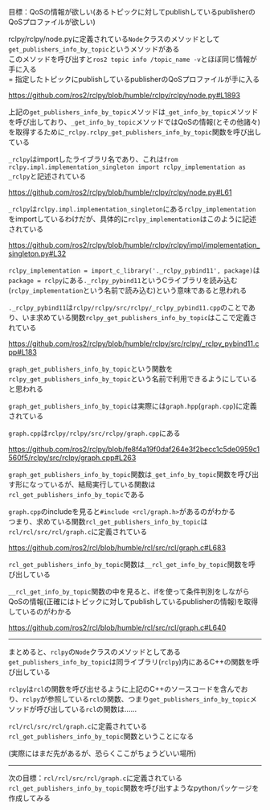 目標：QoSの情報が欲しい(あるトピックに対してpublishしているpublisherのQoSプロファイルが欲しい)

rclpy/rclpy/node.pyに定義されている`Node`クラスのメソッドとして`get_publishers_info_by_topic`というメソッドがある  
このメソッドを呼び出すと`ros2 topic info /topic_name -v`とほぼ同じ情報が手に入る  
= 指定したトピックにpublishしているpublisherのQoSプロファイルが手に入る

https://github.com/ros2/rclpy/blob/humble/rclpy/rclpy/node.py#L1893

上記の`get_publishers_info_by_topic`メソッドは`_get_info_by_topic`メソッドを呼び出しており、`_get_info_by_topic`メソッドではQoSの情報(とその他諸々)を取得するために`_rclpy.rclpy_get_publishers_info_by_topic`関数を呼び出している

`_rclpy`はimportしたライブラリ名であり、これは`from rclpy.impl.implementation_singleton import rclpy_implementation as _rclpy`と記述されている

https://github.com/ros2/rclpy/blob/humble/rclpy/rclpy/node.py#L61

`_rclpy`は`rclpy.impl.implementation_singleton`にある`rclpy_implementation`をimportしているわけだが、具体的に`rclpy_implementation`はこのように記述されている

https://github.com/ros2/rclpy/blob/humble/rclpy/rclpy/impl/implementation_singleton.py#L32

`rclpy_implementation = import_c_library('._rclpy_pybind11', package)`は`package = rclpy`にある`._rclpy_pybind11`というCライブラリを読み込む(`rclpy_implementation`という名前で読み込む)という意味であると思われる

`._rclpy_pybind11`は`rclpy/rclpy/src/rclpy/_rclpy_pybind11.cpp`のことであり、いま求めている関数`rclpy_get_publishers_info_by_topic`はここで定義されている

https://github.com/ros2/rclpy/blob/humble/rclpy/src/rclpy/_rclpy_pybind11.cpp#L183

`graph_get_publishers_info_by_topic`という関数を`rclpy_get_publishers_info_by_topic`という名前で利用できるようにしていると思われる

`graph_get_publishers_info_by_topic`は実際には`graph.hpp`(`graph.cpp`)に定義されている

`graph.cpp`は`rclpy/rclpy/src/rclpy/graph.cpp`にある

https://github.com/ros2/rclpy/blob/fe8f4a19f0daf264e3f2becc1c5de0959c1560f5/rclpy/src/rclpy/graph.cpp#L263

`graph_get_publishers_info_by_topic`関数は`_get_info_by_topic`関数を呼び出す形になっているが、結局実行している関数は`rcl_get_publishers_info_by_topic`である

`graph.cpp`のincludeを見ると`#include <rcl/graph.h>`があるのがわかる  
つまり、求めている関数`rcl_get_publishers_info_by_topic`は`rcl/rcl/src/rcl/graph.c`に定義されている

https://github.com/ros2/rcl/blob/humble/rcl/src/rcl/graph.c#L683

`rcl_get_publishers_info_by_topic`関数は`__rcl_get_info_by_topic`関数を呼び出している

`__rcl_get_info_by_topic`関数の中を見ると、ifを使って条件判別をしながらQoSの情報(正確にはトピックに対してpublishしているpublisherの情報)を取得しているのがわかる

https://github.com/ros2/rcl/blob/humble/rcl/src/rcl/graph.c#L640

---

まとめると、`rclpy`の`Node`クラスのメソッドとしてある`get_publishers_info_by_topic`は同ライブラリ(`rclpy`)内にあるC++の関数を呼び出している

`rclpy`は`rcl`の関数を呼び出せるように上記のC++のソースコードを含んでおり、`rclpy`が参照している`rcl`の関数、つまり`get_publishers_info_by_topic`メソッドが呼び出している`rcl`の関数は......

`rcl/rcl/src/rcl/graph.c`に定義されている`rcl_get_publishers_info_by_topic`関数ということになる

(実際にはまだ先があるが、恐らくここがちょうどいい場所)

---

次の目標：`rcl/rcl/src/rcl/graph.c`に定義されている`rcl_get_publishers_info_by_topic`関数を呼び出すようなpythonパッケージを作成してみる

